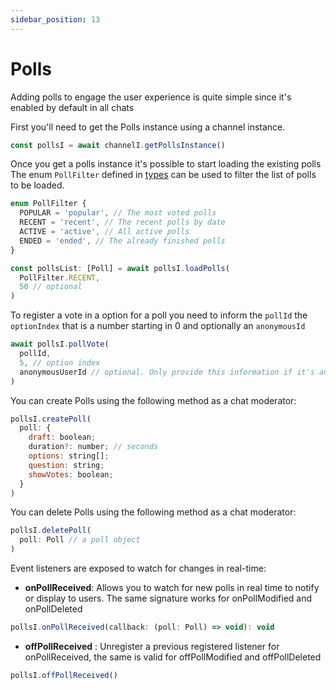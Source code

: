 ```yaml
---
sidebar_position: 13
---
```


# Polls

Adding polls to engage the user experience is quite simple since it's enabled by default in all chats

First you'll need to get the Polls instance using a channel instance.

```js
const pollsI = await channelI.getPollsInstance()
```

Once you get a polls instance it's possible to start loading the existing polls The enum `PollFilter` defined in [types](https://github.com/stationfy/arena-chat-sdk/tree/master/packages/types) can be used to filter the list of polls to be loaded.

```js
enum PollFilter {
  POPULAR = 'popular', // The most voted polls
  RECENT = 'recent', // The recent polls by date
  ACTIVE = 'active', // All active polls
  ENDED = 'ended', // The already finished polls
}
```

```js
const pollsList: [Poll] = await pollsI.loadPolls(
  PollFilter.RECENT,
  50 // optional
)
```

To register a vote in a option for a poll you need to inform the `pollId` the `optionIndex` that is a number starting in 0 and optionally an `anonymousId`

```js
await pollsI.pollVote(
  pollId,
  5, // option index
  anonymousUserId // optional. Only provide this information if it's an anonymous vote.
)
```

You can create Polls using the following method as a chat moderator:

```js
pollsI.createPoll(
  poll: {
    draft: boolean;
    duration?: number; // seconds
    options: string[];
    question: string;
    showVotes: boolean;
  }
)
```

You can delete Polls using the following method as a chat moderator:

```js
pollsI.deletePoll(
  poll: Poll // a poll object
)
```

Event listeners are exposed to watch for changes in real-time:

- **onPollReceived**: Allows you to watch for new polls in real time to notify or display to users. The same signature works for onPollModified and onPollDeleted
```js
pollsI.onPollReceived(callback: (poll: Poll) => void): void
```

- **offPollReceived** : Unregister a previous registered listener for onPollReceived, the same is valid for offPollModified and offPollDeleted
```js
pollsI.offPollReceived()
```

